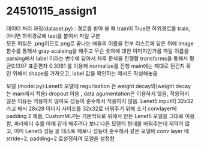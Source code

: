 # 24510115_assign1

데이터 처리 과정(dataset.py) : 경로를 받아 올 때 train이 True면 하위경로를 train, 아니면 하위경로에 test를 붙여서 파일 구분  
                  모든 파일은 .png이므로 png로 끝나는 애들의 이름을 전부 리스트에 담은 뒤에 Image 함수를 통해서 gray-scaleing을 해주고 
                  무슨 숫자에 대한 이미지인가를 파일 이름을 parsing해서 label 이라는 변수에 담아서 차후 분석을 진행함
                  transforms을 통해서 평균0.1307 표준편차 0.3081 를 이용해 normalize를 진행
                  main에는 제대로 된건지 확인 위해서 shape를 가져오고, label 값을 확인하는 메서드 작성해놓음



모델 (model.py):Lenet5 모델에  regurlaztion 은 weight decay와(weight decay는 main에서 적용) dropout 이용 , 
                data agumentation은 이용하지 않음, 적용하지 않은 이유는 적용하지 않아도 성능이 준수해서
                적용하지 않음. Lenet5 input이 32x32 라고 해서 28x28 이미지 사이즈를 32x32로 바꿔주기 위해  초기 convlayer에 padding 2 해줌,
                CustomMLP는 기본적으로 위에서 만든 Lenet5 모델을 그대로 이용함, 파라메터 수를 아예 같게 해주려다 보니 다른 모델의 형태를 바꿔주는대 제약이 많고, 이미 Lenet5 성능 
                을 테스트 해보니 성능이 준수해서 같은 모델에 conv layer 에 stride=2, padding=2 로설정하여 모델을 설정함  
                

                







